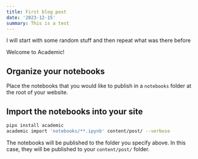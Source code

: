 ```yaml
---
title: First blog post
date: '2023-12-15'
summary: This is a test
---
```



I will start with some random stuff and then repeat what was there before


Welcome to Academic!

## Organize your notebooks

Place the notebooks that you would like to publish in a `notebooks` folder at the root of your website.

## Import the notebooks into your site

```bash
pipx install academic
academic import 'notebooks/**.ipynb' content/post/ --verbose
```

The notebooks will be published to the folder you specify above. In this case, they will be published to your `content/post/` folder.
